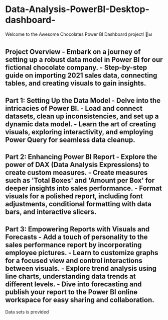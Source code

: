# Data-Analysis-PowerBI-Desktop-dashboard-
Welcome to the Awesome Chocolates Power BI Dashboard project! 🍫📊  
## Project Overview  - Embark on a journey of setting up a robust data model in Power BI for our fictional chocolate company. - Step-by-step guide on importing 2021 sales data, connecting tables, and creating visuals to gain insights.  
## Part 1: Setting Up the Data Model  - Delve into the intricacies of Power BI. - Load and connect datasets, clean up inconsistencies, and set up a dynamic data model. - Learn the art of creating visuals, exploring interactivity, and employing Power Query for seamless data cleanup. 
## Part 2: Enhancing Power BI Report  - Explore the power of DAX (Data Analysis Expressions) to create custom measures. - Create measures such as 'Total Boxes' and 'Amount per Box' for deeper insights into sales performance. - Format visuals for a polished report, including font adjustments, conditional formatting with data bars, and interactive slicers.
## Part 3: Empowering Reports with Visuals and Forecasts  - Add a touch of personality to the sales performance report by incorporating employee pictures. - Learn to customize graphs for a focused view and control interactions between visuals. - Explore trend analysis using line charts, understanding data trends at different levels. - Dive into forecasting and publish your report to the Power BI online workspace for easy sharing and collaboration.
Data sets is provided
